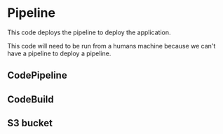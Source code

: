 # Pipeline

This code deploys the pipeline to deploy the application.

This code will need to be run from a humans machine because we can't have a pipeline to deploy a pipeline.

## CodePipeline

## CodeBuild

## S3 bucket
